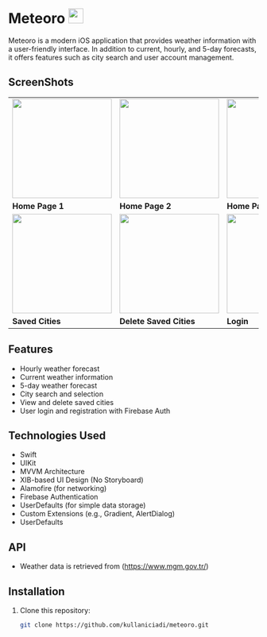 # Meteoro <img src="https://github.com/user-attachments/assets/1f989d31-fe01-4461-a197-a66b08e4d97b" width="30"/>

Meteoro is a modern iOS application that provides weather information with a user-friendly interface. In addition to current, hourly, and 5-day forecasts, it offers features such as city search and user account management.

## ScreenShots

<table>
  <tr>
    <td><img src="https://github.com/user-attachments/assets/d2ae4e5d-f18d-4013-ab89-4b4b41c91a8c" width="200"/></td>
    <td><img src="https://github.com/user-attachments/assets/076b29d9-5f20-4c59-bd03-08f5dec30536" width="200"/></td>
    <td><img src="https://github.com/user-attachments/assets/076f0c16-3638-4d80-9bcf-2e172c9a05d6" width="200"/></td>
    <td><img src="https://github.com/user-attachments/assets/3cd4417b-2107-489d-83a3-e32bfa1f5682" width="200"/></td>
  </tr>
  <tr>
    <td><b>Home Page 1</b></td>
    <td><b>Home Page 2</b></td>
    <td><b>Home Page 3</b></td>
    <td><b>Search City</b></td>
  </tr>
  <tr>
    <td><img src="https://github.com/user-attachments/assets/0d2adc93-fadd-49a6-b04c-d277830e444c" width="200"/></td>
    <td><img src="https://github.com/user-attachments/assets/a9641810-5669-44ed-9990-1b11a229f600" width="200"/></td>
    <td><img src="https://github.com/user-attachments/assets/4ed37ae2-cfc6-43c7-ab90-31660e121d34" width="200"/></td>
    <td><img src="https://github.com/user-attachments/assets/3fb01a9b-39b2-40f1-bdd4-686144a94d2a" width="200"/></td>
  </tr>
  <tr>
    <td><b>Saved Cities</b></td>
    <td><b>Delete Saved Cities</b></td>
    <td><b>Login</b></td>
    <td><b>Register</b></td>
  </tr>
</table>



## Features

- Hourly weather forecast
- Current weather information
- 5-day weather forecast
- City search and selection
- View and delete saved cities
- User login and registration with Firebase Auth


## Technologies Used

- Swift
- UIKit
- MVVM Architecture
- XIB-based UI Design (No Storyboard)
- Alamofire (for networking)
- Firebase Authentication
- UserDefaults (for simple data storage)
- Custom Extensions (e.g., Gradient, AlertDialog)
- UserDefaults

## API

- Weather data is retrieved from (https://www.mgm.gov.tr/)

## Installation

1. Clone this repository:
   ```bash
   git clone https://github.com/kullaniciadi/meteoro.git
